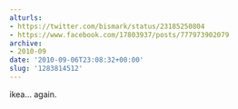 ```yaml
---
alturls:
- https://twitter.com/bismark/status/23185250804
- https://www.facebook.com/17803937/posts/777973902079
archive:
- 2010-09
date: '2010-09-06T23:08:32+00:00'
slug: '1283814512'
---
```


ikea... again.

